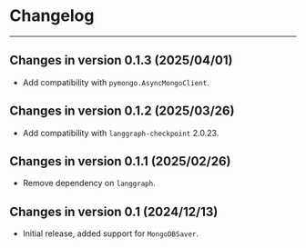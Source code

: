 # Changelog

---

## Changes in version 0.1.3 (2025/04/01)

- Add compatibility with `pymongo.AsyncMongoClient`.

## Changes in version 0.1.2 (2025/03/26)

- Add compatibility with `langgraph-checkpoint` 2.0.23.

## Changes in version 0.1.1 (2025/02/26)

- Remove dependency on `langgraph`.

## Changes in version 0.1 (2024/12/13)

- Initial release, added support for `MongoDBSaver`.
